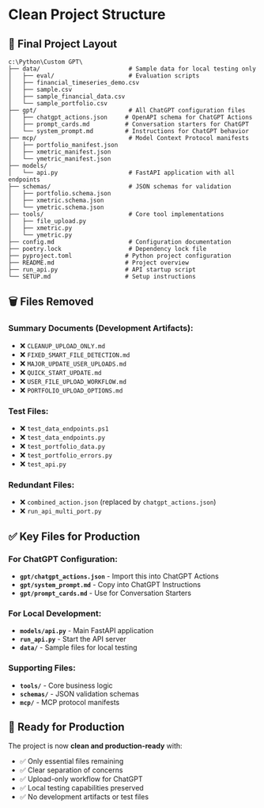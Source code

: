# Clean Project Structure

## 📁 Final Project Layout

```
c:\Python\Custom GPT\
├── data/                         # Sample data for local testing only
│   ├── eval/                     # Evaluation scripts
│   ├── financial_timeseries_demo.csv
│   ├── sample.csv
│   ├── sample_financial_data.csv
│   └── sample_portfolio.csv
├── gpt/                          # All ChatGPT configuration files
│   ├── chatgpt_actions.json     # OpenAPI schema for ChatGPT Actions
│   ├── prompt_cards.md          # Conversation starters for ChatGPT
│   └── system_prompt.md         # Instructions for ChatGPT behavior
├── mcp/                          # Model Context Protocol manifests
│   ├── portfolio_manifest.json
│   ├── xmetric_manifest.json
│   └── ymetric_manifest.json
├── models/
│   └── api.py                    # FastAPI application with all endpoints
├── schemas/                      # JSON schemas for validation
│   ├── portfolio.schema.json
│   ├── xmetric.schema.json
│   └── ymetric.schema.json
├── tools/                        # Core tool implementations
│   ├── file_upload.py
│   ├── xmetric.py
│   └── ymetric.py
├── config.md                     # Configuration documentation
├── poetry.lock                   # Dependency lock file
├── pyproject.toml               # Python project configuration
├── README.md                    # Project overview
├── run_api.py                   # API startup script
└── SETUP.md                     # Setup instructions
```

## 🗑️ Files Removed

### Summary Documents (Development Artifacts):
- ❌ `CLEANUP_UPLOAD_ONLY.md`
- ❌ `FIXED_SMART_FILE_DETECTION.md`
- ❌ `MAJOR_UPDATE_USER_UPLOADS.md`
- ❌ `QUICK_START_UPDATE.md`
- ❌ `USER_FILE_UPLOAD_WORKFLOW.md`
- ❌ `PORTFOLIO_UPLOAD_OPTIONS.md`

### Test Files:
- ❌ `test_data_endpoints.ps1`
- ❌ `test_data_endpoints.py`
- ❌ `test_portfolio_data.py`
- ❌ `test_portfolio_errors.py`
- ❌ `test_api.py`

### Redundant Files:
- ❌ `combined_action.json` (replaced by `chatgpt_actions.json`)
- ❌ `run_api_multi_port.py`

## ✅ Key Files for Production

### For ChatGPT Configuration:
- **`gpt/chatgpt_actions.json`** - Import this into ChatGPT Actions
- **`gpt/system_prompt.md`** - Copy into ChatGPT Instructions
- **`gpt/prompt_cards.md`** - Use for Conversation Starters

### For Local Development:
- **`models/api.py`** - Main FastAPI application
- **`run_api.py`** - Start the API server
- **`data/`** - Sample files for local testing

### Supporting Files:
- **`tools/`** - Core business logic
- **`schemas/`** - JSON validation schemas
- **`mcp/`** - MCP protocol manifests

## 🚀 Ready for Production

The project is now **clean and production-ready** with:
- ✅ Only essential files remaining
- ✅ Clear separation of concerns
- ✅ Upload-only workflow for ChatGPT
- ✅ Local testing capabilities preserved
- ✅ No development artifacts or test files